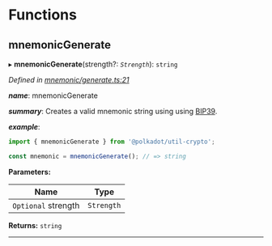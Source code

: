 

# Functions

<a id="mnemonicgenerate"></a>

##  mnemonicGenerate

▸ **mnemonicGenerate**(strength?: *`Strength`*): `string`

*Defined in [mnemonic/generate.ts:21](https://github.com/polkadot-js/common/blob/c0d646b/packages/util-crypto/src/mnemonic/generate.ts#L21)*

*__name__*: mnemonicGenerate

*__summary__*: Creates a valid mnemonic string using using [BIP39](https://github.com/bitcoin/bips/blob/master/bip-0039.mediawiki).

*__example__*:   

```javascript
import { mnemonicGenerate } from '@polkadot/util-crypto';

const mnemonic = mnemonicGenerate(); // => string
```

**Parameters:**

| Name | Type |
| ------ | ------ |
| `Optional` strength | `Strength` |

**Returns:** `string`

___

